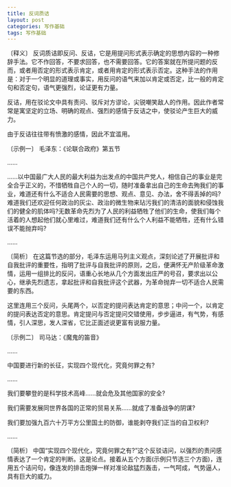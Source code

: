 ```yaml
---
title: 反词质诘
layout: post
categories: 写作基础
tags: 写作基础
---
```


〔释义〕 反词质诘即反问、反诘，它是用提问形式表示确定的思想内容的一种修辞手法。它不作回答，不要求回答，也不需要回答。它的答案就在所提问题的反而，或者用否定的形式表示肯定，或者用肯定的形式表示否定。这种手法的作用是：对于一个明显的道理或事实，用反问的语气来加以肯定或否定，比一般的肯定句和否定句，语气更强烈，论证更有力量。

反诘，用在驳论文中具有责问、驳斥对方谬论，尖锐嘲笑敌人的作用。因此作者常常是寓坚定的立场、明确的观点、强烈的感情于反诘之中，使驳论产生巨大的威力。

由于反诘往往带有愤激的感情，因此不宜滥用。

〔示例一〕 毛泽东：《论联合政府》第五节

……

……以中国最广大人民的最大利益为出发点的中国共产党人，相信自己的事业是完全合乎正义的，不惜牺牲自己个人的一切，随时准备拿出自己的生命去殉我们的事业，难道还有什么不适合人民需要的思想、观点、意见、办法，舍不得丢掉的吗?难道我们还欢迎任何政治的灰尘、政治的微生物来玷污我们的清洁的面貌和侵蚀我们的健全的肌体吗?无数革命先烈为了人民的利益牺牲了他们的生命，使我们每个活着的人想起他们就心里难过，难道我们还有什么个人利益不能牺牲，还有什么错误不能抛弃吗?

……

〔简析〕 在这篇节选的部分，毛泽东运用马列主义观点，深刻论述了开展批评和自我批评的重要性，指明了批评与自我批评的原则，之后，便满怀无产阶级革命激情，运用一组排比的反问，语重心长地从几个方面发出庄严的号召，要求出以公心，继承先烈遗志，拿起批评和自我批评这个武器，为革命抛弃一切不适合人民需要的东西。

这里连用三个反问，头尾两个，以否定的提问表达肯定的意思；中问一个，以肯定的提问表达否定的意思。肯定提问与否定提问交错使用，步步逼进，有气势，有感情，引人深思，发人深省，它比正面述说更富有说服力量。

〔示例二〕 司马达：《魔鬼的笛音》

……

中国要进行新的长征，实现四个现代化，究竟何罪之有?

……

我们要攀登的是科学技术高峰……就会危及其他国家的安全?

我们需要发展同世界各国的正常的贸易关系……就成了准备战争的阴谋?

我们要加强九百六十万平方公里国土的防御，谁能剥夺我们正当的自卫权利?

……

〔简析〕 中国“实现四个现代化，究竟何罪之有?”这个反驳诘问，以强烈的责问感情表达了一个肯定的判断。这是论点。接着从五个方面(示例只节选三个方面)，连用五个诘问句，像连发的排击炮弹一样对准论敌猛烈轰击，一气呵成，气势逼人，具有巨大的威力。 